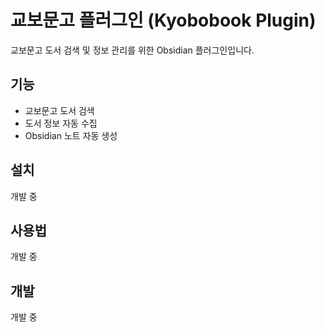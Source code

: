 # 교보문고 플러그인 (Kyobobook Plugin)

교보문고 도서 검색 및 정보 관리를 위한 Obsidian 플러그인입니다.

## 기능

- 교보문고 도서 검색
- 도서 정보 자동 수집
- Obsidian 노트 자동 생성

## 설치

개발 중

## 사용법

개발 중

## 개발

개발 중